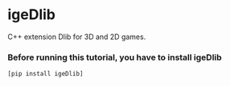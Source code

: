 # igeDlib

C++ extension Dlib for 3D and 2D games.

### Before running this tutorial, you have to install igeDlib
	[pip install igeDlib]
